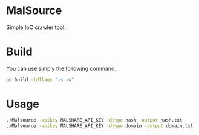 # MalSource
Simple IoC crawler tool.

# Build
You can use simply the following command.<br>
```bash
go build -ldflags "-s -w"
```

# Usage
```bash
./Malsource -apikey MALSHARE_API_KEY -dtype hash -output hash.txt      # Crawl hash data
./Malsource -apikey MALSHARE_API_KEY -dtype domain -output domain.txt  # Crawl domain data
```